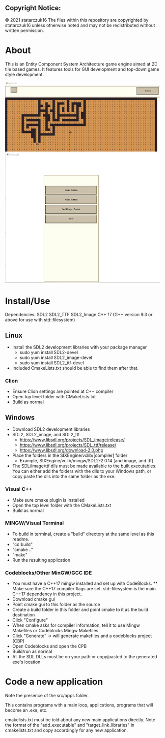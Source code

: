 Copyright Notice:
-----------------
© 2021 statarczuk16
The files within this repository are copyrighted by statarczuk16 unless otherwise noted
and may not be redistributed without written permission.

# About

This is an Entity Component System Architecture game engine aimed at 2D tile based games. It features tools for GUI development and top-down game style development.

<img src="./doc/gifs/a_star_maze.gif" alt="A Star Pathfinding">

<img src="./doc/gifs/ui_test.gif" alt="A Star Pathfinding">

# Install/Use

Dependencies:
SDL2
SDL2_TTF
SDL2_Image
C++ 17 (G++ version 9.3 or above for use with std::filesystem)


## Linux 
* Install the SDL2 development libraries with your package manager
	* sudo yum install SDL2-devel
	* sudo yum install SDL2_image-devel
	* sudo yum install SDL2_ttf-devel
* Included CmakeLists.txt should be able to find them after that.
### Clion
* Ensure Clion settings are pointed at C++ compiler
* Open top level folder with CMakeLists.txt
* Build as normal
## Windows
* Download SDL2 development libraries
* SDL2, SDL2_image, and SDL2_ttf.
	* https://www.libsdl.org/projects/SDL_image/release/
	* https://www.libsdl.org/projects/SDL_ttf/release/
	* https://www.libsdl.org/download-2.0.php
* Place the folders in the SIXEngine/vclib/[compiler] folder
	* Example, SIXEngine/vclib/mingw/SDL2-2.0.14 (and image, and ttf)
* The SDL/image/ttf dlls must be made available to the built executables. You can either add the folders with the dlls to your Windows path, or copy paste the dlls into the same folder as the exe.
### Visual C++	
* Make sure cmake plugin is installed
* Open the top level folder with the CMakeLists.txt
* Build as normal
### MINGW/Visual Terminal
* To build in terminal, create a "build" directory at the same level as this readme.
* "cd build"
* "cmake .."
* "make" 
* Run the resulting application
### Codeblocks/Other MinGW/GCC IDE
* You must have a C++17 mingw installed and set up with CodeBlocks.
** Make sure the C++17 compiler flags are set. std::filesystem is the main C++17 dependency in this project.
* Download cmake gui
* Point cmake gui to this folder as the source
* Create a build folder in this folder and point cmake to it as the build destination
* Click "Configure" 
* When cmake asks for compiler information, tell it to use Mingw Makefiles or Codeblocks Mingw Makefiles
* Click "Generate" -> will generate makefiles and a codeblocks project (CBP)
* Open Codeblocks and open the CPB
* Build/run as normal
* All the SDL DLLs must be on your path or copy/pasted to the generated exe's location




# Code a new application

Note the presence of the src/apps folder. 

This contains programs with a main loop, applications, programs that will become an .exe, etc.

cmakelists.txt must be told about any new main applications directly. Note the format of the "add_executable" and "target_link_libraries" in cmakelists.txt and copy accordingly for any new application.





